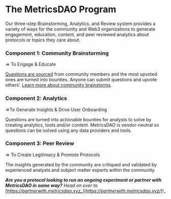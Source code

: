 # The MetricsDAO Program

Our three-step Brainstorming, Analytics, and Review system provides a variety of ways for the community and Web3 organizations to generate engagement, education, content, and peer reviewed analytics about protocols or topics they care about.

### Component 1: Community Brainstorming

⇒ To Engage & Educate

[Questions are sourced](https://bounty.metricsdao.xyz/) from community members and the most upvoted ones are turned into bounties. Anyone can submit questions and upvote others’. [Learn more about community brainstorms](https://metricsdao.ghost.io/community-brainstorming/).

### **Component 2: Analytics**

⇒To Generate Insights & Drive User Onboarding

Questions are turned into actionable bounties for analysts to solve by creating analytics, tools and/or content. MetricsDAO is vendor-neutral so questions can be solved using any data providers and tools.&#x20;

### **Component 3: Peer Review**

⇒ To Create Legitimacy & Promote Protocols

The insights generated by the community are critiqued and validated by experienced analysts and subject matter experts within the community.



_**Are you a protocol looking to run an ongoing experiment or partner with MetricsDAO in some way?** Head on over to_ [_https://partnerwith.metricsdao.xyz_](https://partnerwith.metricsdao.xyz/)_!_
